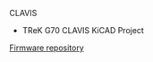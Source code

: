 CLAVIS

- TReK G70 CLAVIS KiCAD Project

[Firmware repository](https://github.com/digitarhythm/qmk_firmware/tree/digitarhythm/keyboards/gl516/clavis)
